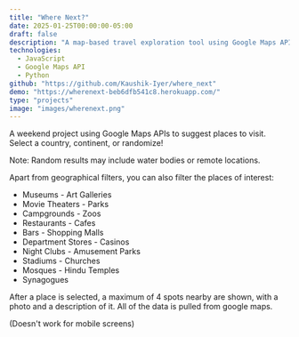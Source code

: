 ```yaml
---
title: "Where Next?"
date: 2025-01-25T00:00:00-05:00
draft: false
description: "A map-based travel exploration tool using Google Maps APIs."
technologies:
  - JavaScript
  - Google Maps API
  - Python
github: "https://github.com/Kaushik-Iyer/where_next"
demo: "https://wherenext-beb6dfb541c8.herokuapp.com/"
type: "projects"
image: "images/wherenext.png"
---
```


A weekend project using Google Maps APIs to suggest places to visit. Select a country, continent, or randomize!

Note: Random results may include water bodies or remote locations.

Apart from geographical filters, you can also filter the places of interest:

- Museums             - Art Galleries
- Movie Theaters       - Parks
- Campgrounds          - Zoos
- Restaurants          - Cafes
- Bars                 - Shopping Malls
- Department Stores    - Casinos
- Night Clubs          - Amusement Parks
- Stadiums             - Churches
- Mosques              - Hindu Temples
- Synagogues

After a place is selected, a maximum of 4 spots nearby are shown, with a photo and a description of it. All of the data is pulled from google maps.

(Doesn't work for mobile screens)
